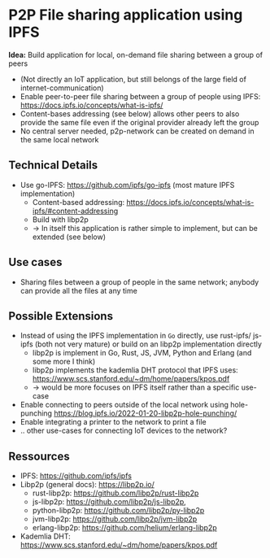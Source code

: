 # P2P File sharing application using IPFS

**Idea:** Build application for local, on-demand file sharing between a group of peers

- (Not directly an IoT application, but still belongs of the large field of internet-communication)
- Enable  peer-to-peer file sharing between a group of people using IPFS: <https://docs.ipfs.io/concepts/what-is-ipfs/>
- Content-bases addressing (see below) allows other peers to also provide the same file even if the original provider already left the group
- No central server needed, p2p-network can be created on demand in the same local network

## Technical Details

- Use go-IPFS: <https://github.com/ipfs/go-ipfs> (most mature IPFS implementation)
  - Content-based addressing: <https://docs.ipfs.io/concepts/what-is-ipfs/#content-addressing>
  - Build with libp2p
  - -> In itself this application is rather simple to implement, but can be extended (see below)

## Use cases

- Sharing files between a group of people in the same network; anybody can provide all the files at any time

## Possible Extensions

- Instead of using the IPFS implementation in `Go` directly, use rust-ipfs/ js-ipfs (both not very mature) or build on an libp2p implementation directly
  - libp2p is implement in Go, Rust, JS, JVM, Python and Erlang (and some more I think)
  - libp2p implements the kademlia DHT protocol that IPFS uses: <https://www.scs.stanford.edu/~dm/home/papers/kpos.pdf>
  - -> would be more focuses on IPFS itself rather than a specific use-case
- Enable connecting to peers outside of the local network using hole-punching <https://blog.ipfs.io/2022-01-20-libp2p-hole-punching/>
- Enable integrating a printer to the network to print a file
- .. other use-cases for connecting IoT devices to the network?

## Ressources
- IPFS: <https://github.com/ipfs/ipfs>
- Libp2p (general docs): <https://libp2p.io/>
  - rust-libp2p: <https://github.com/libp2p/rust-libp2p>
  - js-libp2p: <https://github.com/libp2p/js-libp2p>,
  - python-libp2p: <https://github.com/libp2p/py-libp2p>
  - jvm-libp2p: <https://github.com/libp2p/jvm-libp2p>
  - erlang-libp2p: <https://github.com/helium/erlang-libp2p>
- Kademlia DHT: <https://www.scs.stanford.edu/~dm/home/papers/kpos.pdf>
